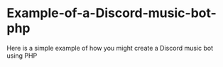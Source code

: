 # Example-of-a-Discord-music-bot-php
Here is a simple example of how you might create a Discord music bot using PHP
